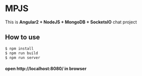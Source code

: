 # MPJS
This is **Angular2 + NodeJS + MongoDB + SocketsIO** chat project

## How to use

```sh
$ npm install
$ npm run build
$ npm run server
```
#### open http://localhost:8080/ in browser
